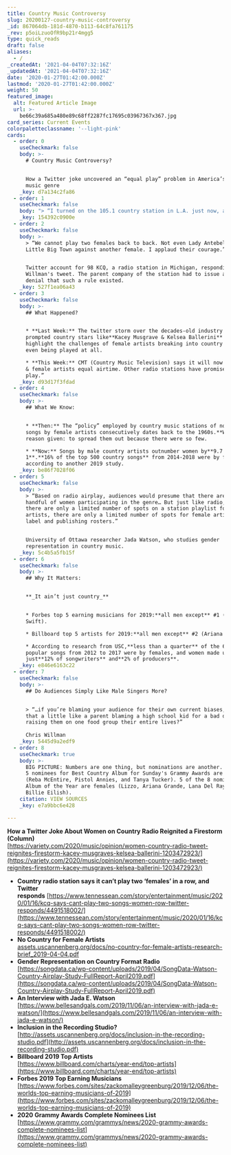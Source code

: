 ```yaml
---
title: Country Music Controversy
slug: 20200127-country-music-controversy
_id: 867064db-181d-4870-b113-64c8fa761175
_rev: p5oiLzuoOfR9bp21r4mgg5
type: quick_reads
draft: false
aliases:
  - /
_createdAt: '2021-04-04T07:32:16Z'
_updatedAt: '2021-04-04T07:32:16Z'
date: '2020-01-27T01:42:00.000Z'
lastmod: '2020-01-27T01:42:00.000Z'
weight: 50
featured_image:
  alt: Featured Article Image
  url: >-
    be66c39a685a480e89c68ff2287fc17695c03967367x367.jpg
card_series: Current Events
colorpaletteclassname: '--light-pink'
cards:
  - order: 0
    useCheckmark: false
    body: >-
      # Country Music Controversy?


      How a Twitter joke uncovered an “equal play” problem in America’s oldest
      music genre
    _key: d7a134c2fa86
  - order: 1
    useCheckmark: false
    body: "> “I turned on the 105.1 country station in L.A. just now, and they were playing the new song by Gabby Barrett, and then, without any pause or interruption at all, they went into a\_Kelsea Ballerini\_song. Can’t they get fined for that?”\n\nChris Willman, a music writer for Variety, who tweeted this as a joke about what he says is \"the unspoken country radio rule about not letting one female singer’s voice succeed another.\""
    _key: 154392c0900e
  - order: 2
    useCheckmark: false
    body: >-
      > “We cannot play two females back to back. Not even Lady Antebellum or
      Little Big Town against another female. I applaud their courage.”


      Twitter account for 98 KCQ, a radio station in Michigan, responding to
      Willman's tweet. The parent company of the station had to issue a public
      denial that such a rule existed.
    _key: 527f1ea06a43
  - order: 3
    useCheckmark: false
    body: >-
      ## What Happened?


      * **Last Week:** The twitter storm over the decades-old industry “policy”
      prompted country stars like**Kacey Musgrave & Kelsea Ballerini** to
      highlight the challenges of female artists breaking into country radio, or
      even being played at all.

      * **This Week:** CMT (Country Music Television) says it will now give male
      & female artists equal airtime. Other radio stations have promised “equal
      play.”
    _key: d93d17f3fdad
  - order: 4
    useCheckmark: false
    body: >-
      ## What We Know:


      * **Then:** The “policy” employed by country music stations of not playing
      songs by female artists consecutively dates back to the 1960s.**Why?** One
      reason given: to spread them out because there were so few.

      * **Now:** Songs by male country artists outnumber women by**9.7 to
      1**.**16% of the top 500 country songs** from 2014-2018 were by females,
      according to another 2019 study.
    _key: be86f7028f06
  - order: 5
    useCheckmark: false
    body: >-
      > “Based on radio airplay, audiences would presume that there are only a
      handful of women participating in the genre… But just like radio, where
      there are only a limited number of spots on a station playlist for female
      artists, there are only a limited number of spots for female artists on
      label and publishing rosters.”


      University of Ottawa researcher Jada Watson, who studies gender
      representation in country music.
    _key: 5c4b5a5fb15f
  - order: 6
    useCheckmark: false
    body: >-
      ## Why It Matters:


      **_It ain’t just country_**


      * Forbes top 5 earning musicians for 2019:**all men except** #1 (Taylor
      Swift).

      * Billboard top 5 artists for 2019:**all men except** #2 (Ariana Grande).

      * According to research from USC,**less than a quarter** of the 600 most
      popular songs from 2012 to 2017 were by females, and women made up
      just**12% of songwriters** and**2% of producers**.
    _key: e846e6163c22
  - order: 7
    useCheckmark: false
    body: >-
      ## Do Audiences Simply Like Male Singers More?


      > “…if you’re blaming your audience for their own current biases, isn’t
      that a little like a parent blaming a high school kid for a bad diet after
      raising them on one food group their entire lives?”  
        
      Chris Willman
    _key: 5445d9a2edf9
  - order: 8
    useCheckmark: true
    body: >-
      BIG PICTURE: Numbers are one thing, but nominations are another. 3 of the
      5 nominees for Best Country Album for Sunday's Grammy Awards are women
      (Reba McEntire, Pistol Annies, and Tanya Tucker). 5 of the 8 nominees for
      Album of the Year are females (Lizzo, Ariana Grande, Lana Del Ray, H.E.R &
      Billie Eilish).
    citation: VIEW SOURCES
    _key: e7a9bbc6e428

---
```

**How a Twitter Joke About Women on Country Radio Reignited a Firestorm (Column)**  
[https://variety.com/2020/music/opinion/women-country-radio-tweet-reignites-firestorm-kacey-musgraves-kelsea-ballerini-1203472923/](https://variety.com/2020/music/opinion/women-country-radio-tweet-reignites-firestorm-kacey-musgraves-kelsea-ballerini-1203472923/)

* **Country radio station says it can’t play two ‘females’ in a row, and Twitter responds** [https://www.tennessean.com/story/entertainment/music/2020/01/16/kcq-says-cant-play-two-songs-women-row-twitter-responds/4491518002/](https://www.tennessean.com/story/entertainment/music/2020/01/16/kcq-says-cant-play-two-songs-women-row-twitter-responds/4491518002/)
* **No Country for Female Artists**  
[assets.uscannenberg.org/docs/no-country-for-female-artists-research-brief_2019-04-04.pdf](http://assets.uscannenberg.org/docs/no-country-for-female-artists-research-brief_2019-04-04.pdf)
* **Gender Representation on Country Format Radio**  
[https://songdata.ca/wp-content/uploads/2019/04/SongData-Watson-Country-Airplay-Study-FullReport-April2019.pdf](https://songdata.ca/wp-content/uploads/2019/04/SongData-Watson-Country-Airplay-Study-FullReport-April2019.pdf)
* **An Interview with Jada E. Watson**  
[https://www.bellesandgals.com/2019/11/06/an-interview-with-jada-e-watson/](https://www.bellesandgals.com/2019/11/06/an-interview-with-jada-e-watson/)
* **Inclusion in the Recording Studio?**  
[http://assets.uscannenberg.org/docs/inclusion-in-the-recording-studio.pdf](http://assets.uscannenberg.org/docs/inclusion-in-the-recording-studio.pdf)
* **Billboard 2019 Top Artists**  
[https://www.billboard.com/charts/year-end/top-artists](https://www.billboard.com/charts/year-end/top-artists)
* **Forbes 2019 Top Earning Musicians**  
[https://www.forbes.com/sites/zackomalleygreenburg/2019/12/06/the-worlds-top-earning-musicians-of-2019](https://www.forbes.com/sites/zackomalleygreenburg/2019/12/06/the-worlds-top-earning-musicians-of-2019)
* **2020 Grammy Awards Complete Nominees List**  
[https://www.grammy.com/grammys/news/2020-grammy-awards-complete-nominees-list](https://www.grammy.com/grammys/news/2020-grammy-awards-complete-nominees-list)